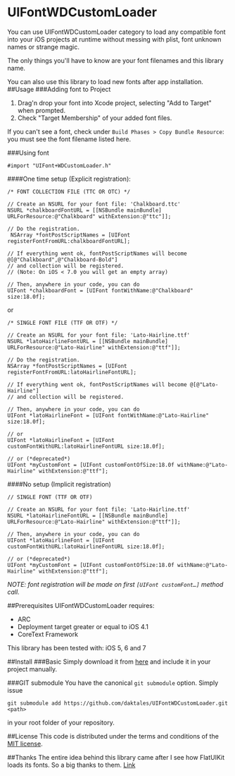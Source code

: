 UIFontWDCustomLoader
======
You can use UIFontWDCustomLoader category to load any compatible font into your iOS projects at runtime without messing with plist, font unknown names or strange magic.

The only things you'll have to know are your font filenames and this library name.

You can also use this library to load new fonts after app installation. 
##Usage
###Adding font to Project
1. Drag'n drop your font into Xcode project, selecting "Add to Target" when prompted.
2. Check "Target Membership" of your added font files.

If you can't see a font, check under `Build Phases > Copy Bundle Resource`: you must see the font filename listed here.

###Using font

    #import "UIFont+WDCustomLoader.h"
    
####One time setup (Explicit registration):

    /* FONT COLLECTION FILE (TTC OR OTC) */
    
    // Create an NSURL for your font file: 'Chalkboard.ttc'
    NSURL *chalkboardFontURL = [[NSBundle mainBundle] URLForResource:@"Chalkboard" withExtension:@"ttc"]];
    
    // Do the registration.
     NSArray *fontPostScriptNames = [UIFont registerFontFromURL:chalkboardFontURL];
     
    // If everything went ok, fontPostScriptNames will become @[@"Chalkboard",@"Chalkboard-Bold"] 
    // and collection will be registered.
    // (Note: On iOS < 7.0 you will get an empty array)
   
    // Then, anywhere in your code, you can do
    UIFont *chalkboardFont = [UIFont fontWithName:@"Chalkboard" size:18.0f];

or    
    
    /* SINGLE FONT FILE (TTF OR OTF) */
    
    // Create an NSURL for your font file: 'Lato-Hairline.ttf'
    NSURL *latoHairlineFontURL = [[NSBundle mainBundle] URLForResource:@"Lato-Hairline" withExtension:@"ttf"]];
    
    // Do the registration.
    NSArray *fontPostScriptNames = [UIFont registerFontFromURL:latoHairlineFontURL];
    
    // If everything went ok, fontPostScriptNames will become @[@"Lato-Hairline"] 
    // and collection will be registered.
    
    // Then, anywhere in your code, you can do
    UIFont *latoHairlineFont = [UIFont fontWithName:@"Lato-Hairline" size:18.0f];
    
    // or
    UIFont *latoHairlineFont = [UIFont customFontWithURL:latoHairlineFontURL size:18.0f];
    
    // or (*deprecated*)
    UIFont *myCustomFont = [UIFont customFontOfSize:18.0f withName:@"Lato-Hairline" withExtension:@"ttf"];

####No setup (Implicit registration)

    // SINGLE FONT (TTF OR OTF)
    
    // Create an NSURL for your font file: 'Lato-Hairline.ttf'
    NSURL *latoHairlineFontURL = [[NSBundle mainBundle] URLForResource:@"Lato-Hairline" withExtension:@"ttf"]];

    // Then, anywhere in your code, you can do
    UIFont *latoHairlineFont = [UIFont customFontWithURL:latoHairlineFontURL size:18.0f];
    
    // or (*deprecated*)
    UIFont *myCustomFont = [UIFont customFontOfSize:18.0f withName:@"Lato-Hairline" withExtension:@"ttf"];

*NOTE: font registration will be made on first `[UIFont customFont…]` method call.*

##Prerequisites
UIFontWDCustomLoader requires:

- ARC
- Deployment target greater or equal to iOS 4.1
- CoreText Framework

This library has been tested with: iOS 5, 6 and 7

##Install
###Basic
Simply download it from [here](https://github.com/daktales/UIFontWDCustomLoader/archive/master.zip) and include it in your project manually.

###GIT submodule
You have the canonical `git submodule` option. Simply issue

    git submodule add https://github.com/daktales/UIFontWDCustomLoader.git <path>

in your root folder of your repository.

##License
This code is distributed under the terms and conditions of the [MIT license](LICENSE). 

##Thanks
The entire idea behind this library came after I see how FlatUIKit loads its fonts. So a big thanks to them. [Link](https://github.com/Grouper/FlatUIKit)